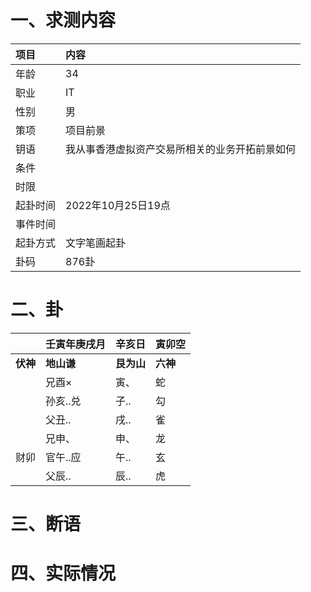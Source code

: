 # 一、求测内容
|项目|内容|
|:-|:-|
|年龄|34|
|职业|IT|
|性别|男|
|策项|项目前景|
|钥语|我从事香港虚拟资产交易所相关的业务开拓前景如何|
|条件||
|时限||
|起卦时间|2022年10月25日19点|
|事件时间||
|起卦方式|文字笔画起卦|
|卦码|876卦|

# 二、卦
||壬寅年庚戌月|辛亥日|寅卯空|
|:-|:-|:-|:-|
|**伏神**|**地山谦**|**艮为山**|**六神**|
||兄酉×|寅、|蛇|
||孙亥..兑|子..|勾|
||父丑..|戌..|雀|
||兄申、|申、|龙|
|财卯|官午..应|午..|玄|
||父辰..|辰..|虎|


# 三、断语

# 四、实际情况